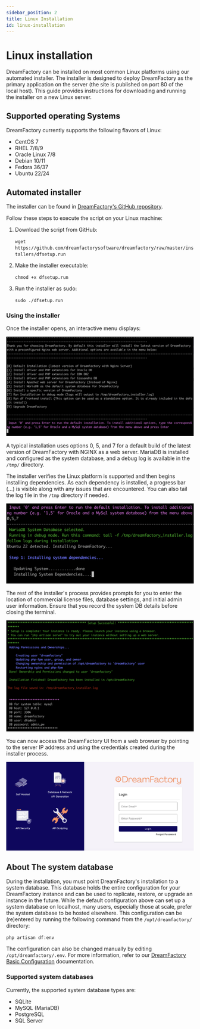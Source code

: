 ```yaml
---
sidebar_position: 2
title: Linux Installation
id: linux-installation
---
```


# Linux installation

DreamFactory can be installed on most common Linux platforms using our automated installer. The installer is designed to deploy DreamFactory as the primary application on the server (the site is published on port 80 of the local host).  This guide provides instructions for downloading and running the installer on a new Linux server.

## Supported operating Systems

DreamFactory currently supports the following flavors of Linux:

- CentOS 7
- RHEL 7/8/9
- Oracle Linux 7/8
- Debian 10/11
- Fedora 36/37
- Ubuntu 22/24

## Automated installer

The installer can be found in [DreamFactory's GitHub repository](https://github.com/dreamfactorysoftware/dreamfactory/tree/master/installers).

Follow these steps to execute the script on your Linux machine:

1. Download the script from GitHub:
    
    `wget https://github.com/dreamfactorysoftware/dreamfactory/raw/master/installers/dfsetup.run`

2. Make the installer executable:

    `chmod +x dfsetup.run`

3. Run the installer as sudo:

    `sudo ./dfsetup.run`

### Using the installer

Once the installer opens, an interactive menu displays:

![linux installer start](/img/linux-install/df-linux-installer-start.png)

A typical installation uses options 0, 5, and 7 for a default build of the latest version of DreamFactory with NGINX as a web server. MariaDB is installed and configured as the system database, and a debug log is available in the `/tmp/` directory.

The installer verifies the Linux platform is supported and then begins installing dependencies. As each dependency is installed, a progress bar (...) is visible along with any issues that are encountered. You can also tail the log file in the `/tmp` directory if needed.

![linux installer installing](/img/linux-install/df-linux-installer-installing.png)

The rest of the installer's process provides prompts for you to enter the location of commercial license files, database settings, and initial admin user information. Ensure that you record the system DB details before closing the terminal.

![linux installer complete](/img/linux-install/df-linux-installer-complete.png)

You can now access the DreamFactory UI from a web browser by pointing to the server IP address and using the credentials created during the installer process.

![DreamFactory login page](/img/common/df-login-page.png)

## About The system database

During the installation, you must point DreamFactory's installation to a system database. This database holds the entire configuration for your DreamFactory instance and can be used to replicate, restore, or upgrade an instance in the future. While the default configuration above can set up a system database on localhost, many users, especially those at scale, prefer the system database to be hosted elsewhere. This configuration can be (re)entered by running the following command from the `/opt/dreamfactory/` directory:

`php artisan df:env`

The configuration can also be changed manually by editing `/opt/dreamfactory/.env`. For more information, refer to our [DreamFactory Basic Configuration](/getting-started/dreamfactory-configuration/basic-configuration) documentation.

### Supported system databases

Currently, the supported system database types are:

- SQLite
- MySQL (MariaDB)
- PostgreSQL
- SQL Server
